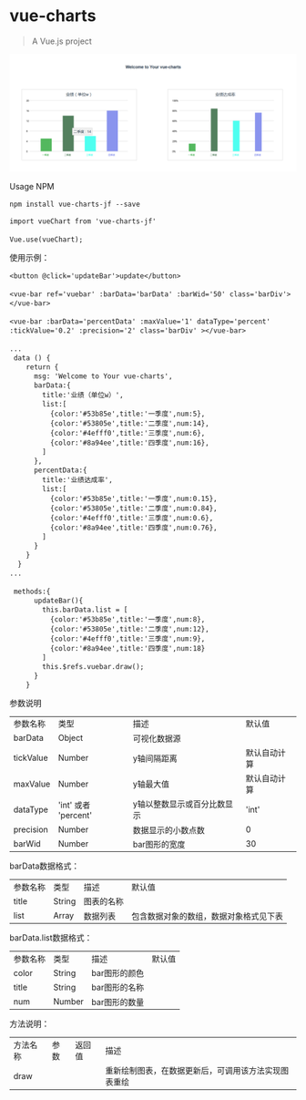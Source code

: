 # vue-charts

> A Vue.js project


![Image message](1.png)

Usage
NPM
```
npm install vue-charts-jf --save
```

```
import vueChart from 'vue-charts-jf'

Vue.use(vueChart);

```
使用示例：
```
<button @click='updateBar'>update</button>

<vue-bar ref='vuebar' :barData='barData' :barWid='50' class='barDiv'></vue-bar>

<vue-bar :barData='percentData' :maxValue='1' dataType='percent' :tickValue='0.2' :precision='2' class='barDiv' ></vue-bar>

...
 data () {
    return {
      msg: 'Welcome to Your vue-charts',
      barData:{
        title:'业绩（单位w）',
        list:[
          {color:'#53b85e',title:'一季度',num:5},
          {color:'#53805e',title:'二季度',num:14},
          {color:'#4efff0',title:'三季度',num:6},
          {color:'#8a94ee',title:'四季度',num:16},
        ]
      },
      percentData:{
        title:'业绩达成率',
        list:[
          {color:'#53b85e',title:'一季度',num:0.15},
          {color:'#53805e',title:'二季度',num:0.84},
          {color:'#4efff0',title:'三季度',num:0.6},
          {color:'#8a94ee',title:'四季度',num:0.76},
        ]
      }
    }
  }
...

 methods:{
      updateBar(){
        this.barData.list = [
          {color:'#53b85e',title:'一季度',num:8},
          {color:'#53805e',title:'二季度',num:12},
          {color:'#4efff0',title:'三季度',num:9},
          {color:'#8a94ee',title:'四季度',num:18}
        ]
        this.$refs.vuebar.draw();
      }
    }

```

参数说明
<table>
<tr>
  <td>参数名称</td>
  <td>类型</td>
  <td>描述</td>
  <td>默认值</td>
  </tr>
  <tr>
  <td>barData</td>
  <td>Object</td>
  <td>可视化数据源</td>
  <td></td>
  </tr>
    <tr>
  <td>tickValue</td>
  <td>Number</td>
  <td>y轴间隔距离</td>
  <td>默认自动计算</td>
  </tr>
    <tr>
  <td>maxValue</td>
  <td>Number</td>
  <td>y轴最大值</td>
  <td>默认自动计算</td>
  </tr>
  <tr>
  <td>dataType</td>
  <td>'int' 或者 'percent'</td>
  <td>y轴以整数显示或百分比数显示</td>
  <td>'int'</td>
  </tr>
  <tr>
  <td>precision</td>
  <td>Number</td>
  <td>数据显示的小数点数</td>
  <td>0</td>
  </tr>
  <tr>
  <td>barWid</td>
  <td>Number</td>
  <td>bar图形的宽度</td>
  <td>30</td>
  </tr>
</table>

barData数据格式：
<table>
<tr>
  <td>参数名称</td>
  <td>类型</td>
  <td>描述</td>
  <td>默认值</td>
  </tr>
  <tr>
  <td>title</td>
  <td>String</td>
  <td>图表的名称</td>
  <td></td>
  </tr>
    <tr>
  <td>list</td>
  <td>Array</td>
  <td>数据列表</td>
  <td>包含数据对象的数组，数据对象格式见下表</td>
  </tr>
</table>

barData.list数据格式：
<table>
<tr>
  <td>参数名称</td>
  <td>类型</td>
  <td>描述</td>
  <td>默认值</td>
  </tr>
  <tr>
  <td>color</td>
  <td>String</td>
  <td>bar图形的颜色</td>
  <td></td>
  </tr>
    <tr>
  <td>title</td>
  <td>String</td>
  <td>bar图形的名称</td>
  <td></td>
  </tr>
  <tr>
  <td>num</td>
  <td>Number</td>
  <td>bar图形的数量</td>
  <td></td>
  </tr>
</table>

方法说明：
<table>
<tr>
  <td>方法名称</td>
  <td>参数</td>
  <td>返回值</td>
  <td>描述</td>
  </tr>
  <tr>
  <td>draw</td>
  <td></td>
  <td></td>
  <td>重新绘制图表，在数据更新后，可调用该方法实现图表重绘</td>
  </tr>
</table>
